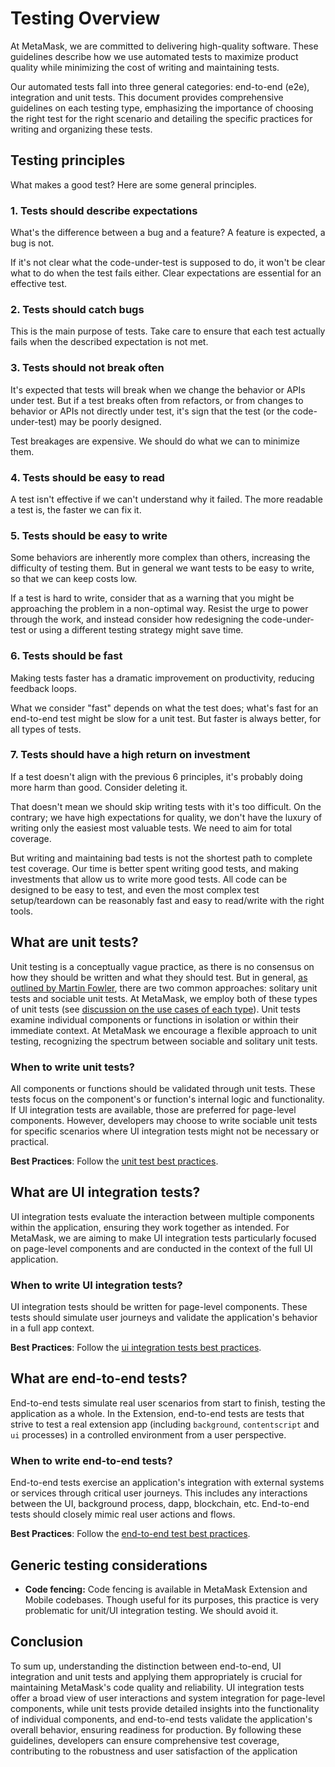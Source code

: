 # Testing Overview

At MetaMask, we are committed to delivering high-quality software. These guidelines describe how we use automated tests to maximize product quality while minimizing the cost of writing and maintaining tests.

Our automated tests fall into three general categories: end-to-end (e2e), integration and unit tests. This document provides comprehensive guidelines on each testing type, emphasizing the importance of choosing the right test for the right scenario and detailing the specific practices for writing and organizing these tests.

## Testing principles

What makes a good test? Here are some general principles.

### 1. Tests should describe expectations

What's the difference between a bug and a feature? A feature is expected, a bug is not.

If it's not clear what the code-under-test is supposed to do, it won't be clear what to do when the test fails either. Clear expectations are essential for an effective test.

### 2. Tests should catch bugs

This is the main purpose of tests. Take care to ensure that each test actually fails when the described expectation is not met.

### 3. Tests should not break often

It's expected that tests will break when we change the behavior or APIs under test. But if a test breaks often from refactors, or from changes to behavior or APIs not directly under test, it's sign that the test (or the code-under-test) may be poorly designed.

Test breakages are expensive. We should do what we can to minimize them.

### 4. Tests should be easy to read

A test isn't effective if we can't understand why it failed. The more readable a test is, the faster we can fix it.

### 5. Tests should be easy to write

Some behaviors are inherently more complex than others, increasing the difficulty of testing them. But in general we want tests to be easy to write, so that we can keep costs low.

If a test is hard to write, consider that as a warning that you might be approaching the problem in a non-optimal way. Resist the urge to power through the work, and instead consider how redesigning the code-under-test or using a different testing strategy might save time.

### 6. Tests should be fast

Making tests faster has a dramatic improvement on productivity, reducing feedback loops.

What we consider "fast" depends on what the test does; what's fast for an end-to-end test might be slow for a unit test. But faster is always better, for all types of tests.

### 7. Tests should have a high return on investment

If a test doesn't align with the previous 6 principles, it's probably doing more harm than good. Consider deleting it.

That doesn't mean we should skip writing tests with it's too difficult. On the contrary; we have high expectations for quality, we don't have the luxury of writing only the easiest most valuable tests. We need to aim for total coverage.

But writing and maintaining bad tests is not the shortest path to complete test coverage. Our time is better spent writing good tests, and making investments that allow us to write more good tests. All code can be designed to be easy to test, and even the most complex test setup/teardown can be reasonably fast and easy to read/write with the right tools.

## What are unit tests?

Unit testing is a conceptually vague practice, as there is no consensus on how they should be written and what they should test. But in general, [as outlined by Martin Fowler](https://martinfowler.com/articles/2021-test-shapes.html), there are two common approaches: solitary unit tests and sociable unit tests. At MetaMask, we employ both of these types of unit tests (see [discussion on the use cases of each type](https://github.com/MetaMask/core/pull/3827#discussion_r1469377179)).
Unit tests examine individual components or functions in isolation or within their immediate context. At MetaMask we encourage a flexible approach to unit testing, recognizing the spectrum between sociable and solitary unit tests.

### When to write unit tests?

All components or functions should be validated through unit tests. These tests focus on the component's or function's internal logic and functionality.
If UI integration tests are available, those are preferred for page-level components. However, developers may choose to write sociable unit tests for specific scenarios where UI integration tests might not be necessary or practical.

**Best Practices**: Follow the [unit test best practices](./unit-testing.md).

## What are UI integration tests?

UI integration tests evaluate the interaction between multiple components within the application, ensuring they work together as intended. For MetaMask, we are aiming to make UI integration tests particularly focused on page-level components and are conducted in the context of the full UI application.

### When to write UI integration tests?

UI integration tests should be written for page-level components. These tests should simulate user journeys and validate the application's behavior in a full app context.

**Best Practices**: Follow the [ui integration tests best practices](./ui-integration-testing.md).

## What are end-to-end tests?

End-to-end tests simulate real user scenarios from start to finish, testing the application as a whole. In the Extension, end-to-end tests are tests that strive to test a real extension app (including `background`, `contentscript` and `ui` processes) in a controlled environment from a user perspective.

### When to write end-to-end tests?

End-to-end tests exercise an application's integration with external systems or services through critical user journeys. This includes any interactions between the UI, background process, dapp, blockchain, etc. End-to-end tests should closely mimic real user actions and flows.

**Best Practices**: Follow the [end-to-end test best practices](./e2e-testing.md).

## Generic testing considerations

- **Code fencing:** Code fencing is available in MetaMask Extension and Mobile codebases. Though useful for its purposes, this practice is very problematic for unit/UI integration testing. We should avoid it.

## Conclusion

To sum up, understanding the distinction between end-to-end, UI integration and unit tests and applying them appropriately is crucial for maintaining MetaMask's code quality and reliability. UI integration tests offer a broad view of user interactions and system integration for page-level components, while unit tests provide detailed insights into the functionality of individual components, and end-to-end tests validate the application's overall behavior, ensuring readiness for production.
By following these guidelines, developers can ensure comprehensive test coverage, contributing to the robustness and user satisfaction of the application
